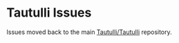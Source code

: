 # Tautulli Issues

Issues moved back to the main [Tautulli/Tautulli](https://github.com/Tautulli/Tautulli) repository.
